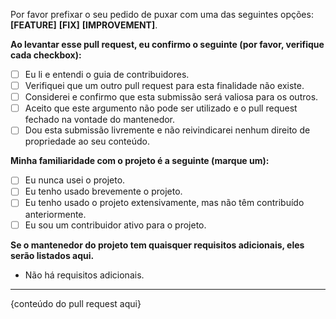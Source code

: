 Por favor prefixar o seu pedido de puxar com uma das seguintes opções: **[FEATURE]** **[FIX]** **[IMPROVEMENT]**.

**Ao levantar esse pull request, eu confirmo o seguinte (por favor, verifique cada checkbox):**

- [ ] Eu li e entendi o guia de contribuidores.
- [ ] Verifiquei que um outro pull request para esta finalidade não existe.
- [ ] Considerei e confirmo que esta submissão será valiosa para os outros.
- [ ] Aceito que este argumento não pode ser utilizado e o pull request fechado na vontade do mantenedor.
- [ ] Dou esta submissão livremente e não reivindicarei nenhum direito de propriedade ao seu conteúdo.

**Minha familiaridade com o projeto é a seguinte (marque um):**

- [ ] Eu nunca usei o projeto.
- [ ] Eu tenho usado brevemente o projeto.
- [ ] Eu tenho usado o projeto extensivamente, mas não têm contribuído anteriormente.
- [ ] Eu sou um contribuidor ativo para o projeto.

**Se o mantenedor do projeto tem quaisquer requisitos adicionais, eles serão listados aqui.**

- Não há requisitos adicionais.

---

{conteúdo do pull request aqui}